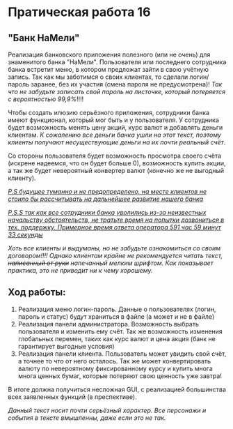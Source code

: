# Пратическая работа 16

## "Банк НаМели"

Реализация банковского приложения полезного (или не очень)  для знаменитого банка "НаМели". Пользователя или последнего сотрудника банка встретит меню, в котором предложат зайти в свою учётную запись. Так как мы заботимся о своих клиентах, то сделали логин/пароль заранее, без их участия (смена пароля не предусмотрена)! *Так что не забудьте записать свой пароль на листочке, который потеряется с вероятностью 99,9%*!!!!

Чтобы создать илюзию серьёзного приложения, сотрудники банка имеют функционал, который мог быть и у пользователя. У  сотрудника будет возможность менять цену акций, курс валют и добавлять деньги клиентам. *К сожалению все деньги банка ушли на этот текст, поэтому клиенты получают несуществующие деньги на их почти реальный счёт*.

Со стороны пользователя будет возможность просмотра своего счёта (искрене надеемся, что он будет больше 0), возможность купить акции, а так же будет невероятный конвертер валют (конечно же не выгодный клиенту). 

<u>*P.S будущее туманно и не предопределено, на месте клиентов не стоило бы рассчитывать на дальнейшее развитие нашего банка*</u>

<u>*P.S.S так как все сотрудники банка уволились из-за неизвестных начальству обстоятельств, не тратьте время на попытки дозвониться в тех. поддержку. Примерное время ответа оператора 591 час 59 минут 33 секунды*</u>

*Хоть все клиенты и выдуманы, но не забудьте ознакомиться со своим договором!!!! Однако клиентам крайне не рекомендуется читать текст, ~~написанный от руки~~ напечанный мелким шрифтом. Как показывает практика, это не приводит ни к чему хорошему.*

## Ход работы:

1. Реализация меню логин-пароль. Данные о пользователях (логин, пароль и статус) будут храниться в файле (а может и не в файле)
2. Реализация панели администратора. Возможность выбрать пользователя и изменить ему счёт. Так же возможность изменения глобальных перемен, таких как курс валют и цена акция (банк не гарантирует выгодные условия)
3. Реализация панели клиента. Пользователь может увидить свой счёт, а точнее то что от него осталось. Так же может конвертировать валюту по невероятному фиксированному курсу и купить многа многа ценных бумаг, которые потеряют свою ценность уже завтра!

В итоге должна получиться несложная GUI, с реализацией большинства всех заявленных функций (в преспективе). 

*Данный текст носит почти серьёзный характер. Все персонажи и события в тексте вмышленны, даже если это не так.*